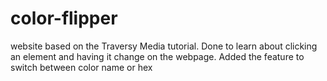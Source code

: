# color-flipper
website based on the Traversy Media tutorial. Done to learn about clicking an element and having it change on the webpage. Added the feature to switch between color name or hex
